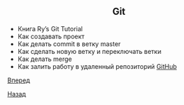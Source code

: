 ## <center>**Git**</center> 
* Книга Ry’s Git Tutorial 
* Как создавать проект
* Как делать commit в ветку master
* Как сделать новую ветку и переключать ветки
* Как делать merge 
* Как залить работу в удаленный репозиторий [GitHub](http://github.com)

[Вперед](README-9.md)

[Назад](README-7.md)